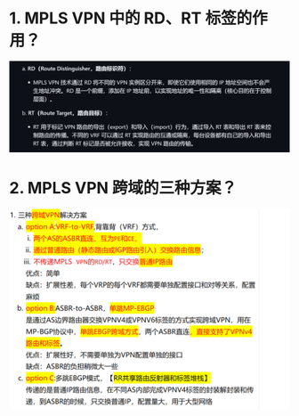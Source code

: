 # 1. MPLS VPN 中的 RD、RT 标签的作用？

![alt text](image-2.png)

# 2. MPLS VPN 跨域的三种方案？

![alt text](<images/面试题---MPLS VPN/image.png>)
